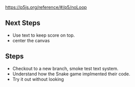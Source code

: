 https://p5js.org/reference/#/p5/noLoop

## Next Steps
- Use text to keep score on top.
- center the canvas

## Steps
- Checkout to a new branch, smoke test text system.
- Understand how the Snake game implmented their code.
- Try it out without looking
